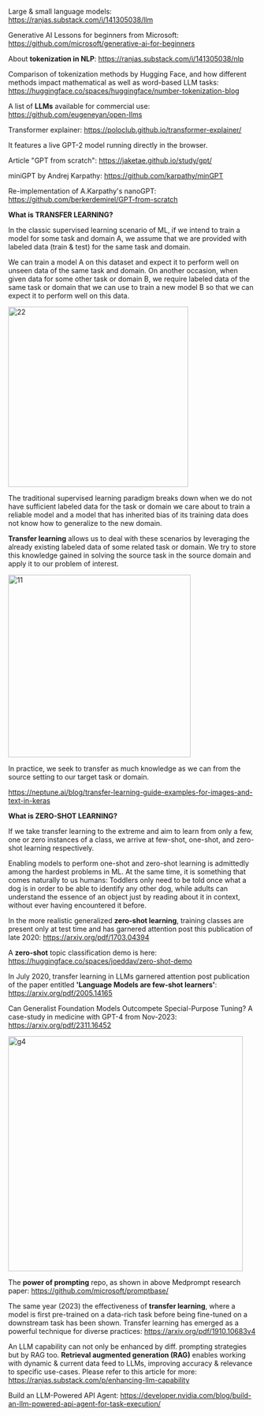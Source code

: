 
Large & small language models: https://ranjas.substack.com/i/141305038/llm

Generative AI Lessons for beginners from Microsoft: https://github.com/microsoft/generative-ai-for-beginners

About **tokenization in NLP**: https://ranjas.substack.com/i/141305038/nlp

Comparison of tokenization methods by Hugging Face, and how different methods impact mathematical as well as word-based LLM tasks: https://huggingface.co/spaces/huggingface/number-tokenization-blog


A list of **LLMs** available for commercial use: https://github.com/eugeneyan/open-llms

Transformer explainer: https://poloclub.github.io/transformer-explainer/

It features a live GPT-2 model running directly in the browser. 

Article "GPT from scratch": https://jaketae.github.io/study/gpt/

miniGPT by Andrej Karpathy: https://github.com/karpathy/minGPT

Re-implementation of A.Karpathy's nanoGPT: https://github.com/berkerdemirel/GPT-from-scratch

**What is TRANSFER LEARNING?**

In the classic supervised learning scenario of ML, if we intend to train a model for some task and domain 
A, we assume that we are provided with labeled data (train & test) for the same task and domain. 

We can train a model A on this dataset and expect it to perform well on unseen data of the same task and domain. On another occasion, when given data for some other task or domain 
B, we require labeled data of the same task or domain that we can use to train a new model B  so that we can expect it to perform well on this data.

<img width="365" alt="22" src="https://github.com/user-attachments/assets/c4f41fec-2dc8-4bca-a7ed-85dc83024523" />

The traditional supervised learning paradigm breaks down when we do not have sufficient labeled data for the task or domain we care about to train a reliable model and a model that has inherited bias of its training data does not know how to generalize to the new domain. 

**Transfer learning** allows us to deal with these scenarios by leveraging the already existing labeled data of some related task or domain. We try to store this knowledge gained in solving the source task in the source domain and apply it to our problem of interest. 

<img width="370" alt="11" src="https://github.com/user-attachments/assets/43e3e9f7-0e6f-4685-b467-f1be32006608" />

In practice, we seek to transfer as much knowledge as we can from the source setting to our target task or domain. 

https://neptune.ai/blog/transfer-learning-guide-examples-for-images-and-text-in-keras


**What is ZERO-SHOT LEARNING?**

If we take transfer learning to the extreme and aim to learn from only a few, one or zero instances of a class, we arrive at few-shot, one-shot, and zero-shot learning respectively. 

Enabling models to perform one-shot and zero-shot learning is admittedly among the hardest problems in ML. At the same time, it is something that comes naturally to us humans: Toddlers only need to be told once what a dog is in order to be able to identify any other dog, while adults can understand the essence of an object just by reading about it in context, without ever having encountered it before.

In the more realistic generalized **zero-shot learning**, training classes are present only at test time and has garnered attention post this publication of late 2020:
https://arxiv.org/pdf/1703.04394

A **zero-shot** topic classification demo is here: https://huggingface.co/spaces/joeddav/zero-shot-demo


In July 2020, transfer learning in LLMs garnered attention post publication of the paper entitled **'Language Models are few-shot learners'**:
https://arxiv.org/pdf/2005.14165

Can Generalist Foundation Models Outcompete Special-Purpose Tuning? A case-study in medicine with GPT-4 from Nov-2023: https://arxiv.org/pdf/2311.16452

<img width="476" alt="g4" src="https://github.com/user-attachments/assets/85ef13e6-ebdd-4c24-a1e0-e6e04ed53326" />

The **power of prompting** repo, as shown in above Medprompt research paper: https://github.com/microsoft/promptbase/ 

The same year (2023) the effectiveness of **transfer learning**, where a model is first pre-trained on a data-rich task before being fine-tuned on a downstream task has been shown. Transfer learning has emerged as a powerful technique for diverse practices: https://arxiv.org/pdf/1910.10683v4 

An LLM capability can not only be enhanced by diff. prompting strategies but by RAG too. **Retrieval augmented generation (RAG)** enables working with dynamic & current data feed to LLMs, improving accuracy & relevance to specific use-cases. Please refer to this article for more: https://ranjas.substack.com/p/enhancing-llm-capability

Build an LLM-Powered API Agent: https://developer.nvidia.com/blog/build-an-llm-powered-api-agent-for-task-execution/

